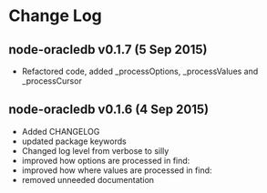 # Change Log

## node-oracledb v0.1.7 (5 Sep 2015)

- Refactored code, added _processOptions, _processValues and _processCursor

## node-oracledb v0.1.6 (4 Sep 2015)

- Added CHANGELOG
- updated package keywords
- Changed log level from verbose to silly
- improved how options are processed in find:
- improved how where values are processed in find:
- removed unneeded documentation
